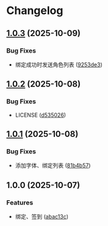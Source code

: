 # Changelog

## [1.0.3](https://github.com/babanbang/karin-plugin-yysls/compare/v1.0.2...v1.0.3) (2025-10-09)


### Bug Fixes

* 绑定成功时发送角色列表 ([9253de3](https://github.com/babanbang/karin-plugin-yysls/commit/9253de37364b7c570a4890d6154a1e141de1590a))

## [1.0.2](https://github.com/babanbang/karin-plugin-yysls/compare/v1.0.1...v1.0.2) (2025-10-08)


### Bug Fixes

* LICENSE ([d535026](https://github.com/babanbang/karin-plugin-yysls/commit/d535026fff1b0ee10020c88d64d0c368e584b48e))

## [1.0.1](https://github.com/babanbang/karin-plugin-yysls/compare/v1.0.0...v1.0.1) (2025-10-08)


### Bug Fixes

* 添加字体、绑定列表 ([81b4b57](https://github.com/babanbang/karin-plugin-yysls/commit/81b4b57b7ffa8271e128cb8752375ea3a2dded14))

## 1.0.0 (2025-10-07)


### Features

* 绑定、签到 ([abac13c](https://github.com/babanbang/karin-plugin-yysls/commit/abac13c8e84d3e9f1977d425788b464c102a1775))
